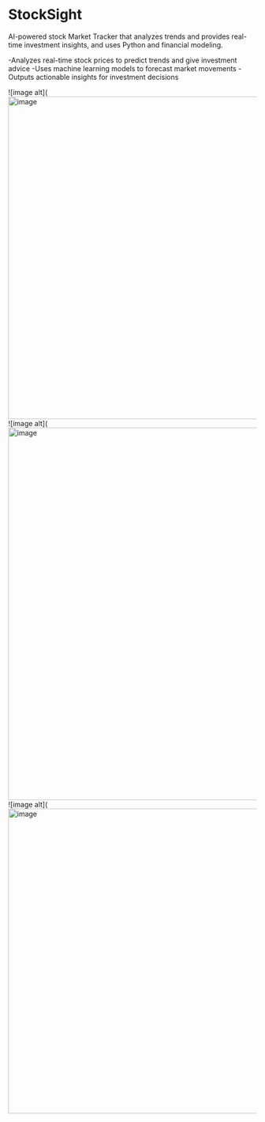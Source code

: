 # StockSight
AI-powered stock Market Tracker that analyzes trends and provides real-time investment insights, and uses Python and financial modeling. 

-Analyzes real-time stock prices to predict trends and give investment advice
-Uses machine learning models to forecast market movements
-Outputs actionable insights for investment decisions

![image alt]([<img width="1084" height="653" alt="image" src="https://github.com/user-attachments/assets/35008afe-786f-4cd1-a6bc-1e91b6e0972e" />](https://github.com/CalebStevens509/StockSight/blob/main/Screenshot%202025-08-24%20185601.png?raw=true)
![image alt]([<img width="1325" height="754" alt="image" src="https://github.com/user-attachments/assets/f80255ed-1513-4b04-aca3-6309fec6dd11" />](https://github.com/CalebStevens509/StockSight/blob/main/Screenshot%202025-08-24%20185651.png?raw=true)
![image alt]([<img width="1326" height="617" alt="image" src="https://github.com/user-attachments/assets/92d0cc7c-8f91-4e1c-9852-4c66e1b6ce18" />](https://github.com/CalebStevens509/StockSight/blob/main/Screenshot%202025-08-24%20185745.png?raw=true)
